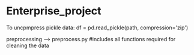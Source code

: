 # Enterprise_project

To uncpmpress pickle data: df = pd.read_pickle(path, compression='zip')
 
preprocessing --> preprocess.py   #includes all functions required for cleaning the data
